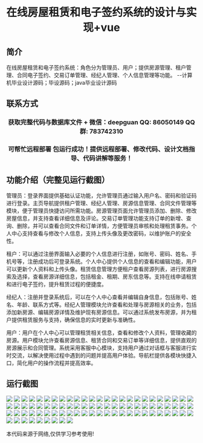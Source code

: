 <p><h1 align="center">在线房屋租赁和电子签约系统的设计与实现+vue</h1></p>

## 简介
在线房屋租赁和电子签约系统：角色分为管理员、用户；提供房源管理、租户管理、合同电子签约、交易订单管理、经纪人管理、个人信息管理等功能。    --计算机毕业设计源码；毕设源码；java毕业设计源码


## 联系方式
<p><h3 align="center">获取完整代码与数据库文件 + 微信：deepguan QQ: 86050149 QQ群: 783742310</h3></p>
<p><h3 align="center">可帮忙远程部署 包运行成功！提供远程部署、修改代码、设计文档指导、代码讲解等服务！</h3></p>

## 功能介绍（完整见运行截图）
管理员：登录界面提供基础认证功能，允许管理员通过输入用户名、密码和验证码进行登录。主页导航提供租户管理、经纪人管理、房源信息管理、合同文件管理等模块，便于管理员快捷访问所需功能。房源管理页面允许管理员添加、删除、修改房屋信息，并支持查看详细信息及评论。交易订单管理功能支持订单的新增、查询、删除，并可以查看合同文件和订单详情，方便管理员审核和处理租赁事务。个人中心支持查看与修改个人信息，支持上传头像及更改密码，以维护账户的安全性。

租户：可以通过注册界面输入必要的个人信息进行注册，如账号、密码、姓名、手机号等，注册成功后可登录系统。个人中心提供个人信息的查看和编辑功能，用户可以更新个人资料和上传头像。租赁信息管理方便租户查看房源列表，进行房源搜索及选择，查看房源详细信息，包括租金、租期、房东信息等。支持在线申请租赁和进行电子签约，提升租赁过程的便捷度。

经纪人：注册并登录系统后，可以在个人中心查看并编辑自身信息，包括账号、姓名、年龄、联系方式等。经纪人管理模块允许查看和处理与房源相关的业务，包括添加新房源、编辑房源详情及维护现有房源信息。可以通过系统发布房源，并为租户提供租赁服务与支持，确保信息的实时更新与准确性。

用户：用户在个人中心可以管理租赁相关信息，查看和修改个人资料，管理收藏的房源。用户模块允许查看房源信息、租赁合同和交易订单等详细信息，提供直观的房源展示和合同管理。系统采用客服中心模块，支持用户通过对话框与客服进行实时交流，以解决使用过程中遇到的问题并提高用户体验。导航栏提供各模块快捷入口，简化用户的操作流程并提高效率。


## 运行截图
![](https://bs-1329754181.cos.ap-shanghai.myqcloud.com/ssm/OnlineHouseRentalAndElectronicSigningSystem/img/001.jpg)
![](https://bs-1329754181.cos.ap-shanghai.myqcloud.com/ssm/OnlineHouseRentalAndElectronicSigningSystem/img/002.jpg)
![](https://bs-1329754181.cos.ap-shanghai.myqcloud.com/ssm/OnlineHouseRentalAndElectronicSigningSystem/img/003.jpg)
![](https://bs-1329754181.cos.ap-shanghai.myqcloud.com/ssm/OnlineHouseRentalAndElectronicSigningSystem/img/004.jpg)
![](https://bs-1329754181.cos.ap-shanghai.myqcloud.com/ssm/OnlineHouseRentalAndElectronicSigningSystem/img/005.jpg)
![](https://bs-1329754181.cos.ap-shanghai.myqcloud.com/ssm/OnlineHouseRentalAndElectronicSigningSystem/img/006.jpg)
![](https://bs-1329754181.cos.ap-shanghai.myqcloud.com/ssm/OnlineHouseRentalAndElectronicSigningSystem/img/007.jpg)
![](https://bs-1329754181.cos.ap-shanghai.myqcloud.com/ssm/OnlineHouseRentalAndElectronicSigningSystem/img/008.jpg)
![](https://bs-1329754181.cos.ap-shanghai.myqcloud.com/ssm/OnlineHouseRentalAndElectronicSigningSystem/img/009.jpg)
![](https://bs-1329754181.cos.ap-shanghai.myqcloud.com/ssm/OnlineHouseRentalAndElectronicSigningSystem/img/010.jpg)
![](https://bs-1329754181.cos.ap-shanghai.myqcloud.com/ssm/OnlineHouseRentalAndElectronicSigningSystem/img/011.jpg)
![](https://bs-1329754181.cos.ap-shanghai.myqcloud.com/ssm/OnlineHouseRentalAndElectronicSigningSystem/img/012.jpg)
![](https://bs-1329754181.cos.ap-shanghai.myqcloud.com/ssm/OnlineHouseRentalAndElectronicSigningSystem/img/013.jpg)
![](https://bs-1329754181.cos.ap-shanghai.myqcloud.com/ssm/OnlineHouseRentalAndElectronicSigningSystem/img/014.jpg)
![](https://bs-1329754181.cos.ap-shanghai.myqcloud.com/ssm/OnlineHouseRentalAndElectronicSigningSystem/img/015.jpg)
![](https://bs-1329754181.cos.ap-shanghai.myqcloud.com/ssm/OnlineHouseRentalAndElectronicSigningSystem/img/016.jpg)
![](https://bs-1329754181.cos.ap-shanghai.myqcloud.com/ssm/OnlineHouseRentalAndElectronicSigningSystem/img/017.jpg)
![](https://bs-1329754181.cos.ap-shanghai.myqcloud.com/ssm/OnlineHouseRentalAndElectronicSigningSystem/img/018.jpg)
![](https://bs-1329754181.cos.ap-shanghai.myqcloud.com/ssm/OnlineHouseRentalAndElectronicSigningSystem/img/019.jpg)
![](https://bs-1329754181.cos.ap-shanghai.myqcloud.com/ssm/OnlineHouseRentalAndElectronicSigningSystem/img/020.jpg)
![](https://bs-1329754181.cos.ap-shanghai.myqcloud.com/ssm/OnlineHouseRentalAndElectronicSigningSystem/img/021.jpg)
![](https://bs-1329754181.cos.ap-shanghai.myqcloud.com/ssm/OnlineHouseRentalAndElectronicSigningSystem/img/022.jpg)
![](https://bs-1329754181.cos.ap-shanghai.myqcloud.com/ssm/OnlineHouseRentalAndElectronicSigningSystem/img/023.jpg)
![](https://bs-1329754181.cos.ap-shanghai.myqcloud.com/ssm/OnlineHouseRentalAndElectronicSigningSystem/img/024.jpg)
![](https://bs-1329754181.cos.ap-shanghai.myqcloud.com/ssm/OnlineHouseRentalAndElectronicSigningSystem/img/025.jpg)
![](https://bs-1329754181.cos.ap-shanghai.myqcloud.com/ssm/OnlineHouseRentalAndElectronicSigningSystem/img/026.jpg)
![](https://bs-1329754181.cos.ap-shanghai.myqcloud.com/ssm/OnlineHouseRentalAndElectronicSigningSystem/img/027.jpg)
![](https://bs-1329754181.cos.ap-shanghai.myqcloud.com/ssm/OnlineHouseRentalAndElectronicSigningSystem/img/028.jpg)
![](https://bs-1329754181.cos.ap-shanghai.myqcloud.com/ssm/OnlineHouseRentalAndElectronicSigningSystem/img/029.jpg)
![](https://bs-1329754181.cos.ap-shanghai.myqcloud.com/ssm/OnlineHouseRentalAndElectronicSigningSystem/img/030.jpg)
![](https://bs-1329754181.cos.ap-shanghai.myqcloud.com/ssm/OnlineHouseRentalAndElectronicSigningSystem/img/031.jpg)
![](https://bs-1329754181.cos.ap-shanghai.myqcloud.com/ssm/OnlineHouseRentalAndElectronicSigningSystem/img/032.jpg)
![](https://bs-1329754181.cos.ap-shanghai.myqcloud.com/ssm/OnlineHouseRentalAndElectronicSigningSystem/img/033.jpg)
![](https://bs-1329754181.cos.ap-shanghai.myqcloud.com/ssm/OnlineHouseRentalAndElectronicSigningSystem/img/034.jpg)
![](https://bs-1329754181.cos.ap-shanghai.myqcloud.com/ssm/OnlineHouseRentalAndElectronicSigningSystem/img/035.jpg)
![](https://bs-1329754181.cos.ap-shanghai.myqcloud.com/ssm/OnlineHouseRentalAndElectronicSigningSystem/img/036.jpg)
![](https://bs-1329754181.cos.ap-shanghai.myqcloud.com/ssm/OnlineHouseRentalAndElectronicSigningSystem/img/037.jpg)
![](https://bs-1329754181.cos.ap-shanghai.myqcloud.com/ssm/OnlineHouseRentalAndElectronicSigningSystem/img/038.jpg)
![](https://bs-1329754181.cos.ap-shanghai.myqcloud.com/ssm/OnlineHouseRentalAndElectronicSigningSystem/img/039.jpg)
![](https://bs-1329754181.cos.ap-shanghai.myqcloud.com/ssm/OnlineHouseRentalAndElectronicSigningSystem/img/040.jpg)
![](https://bs-1329754181.cos.ap-shanghai.myqcloud.com/ssm/OnlineHouseRentalAndElectronicSigningSystem/img/041.jpg)
![](https://bs-1329754181.cos.ap-shanghai.myqcloud.com/ssm/OnlineHouseRentalAndElectronicSigningSystem/img/042.jpg)
![](https://bs-1329754181.cos.ap-shanghai.myqcloud.com/ssm/OnlineHouseRentalAndElectronicSigningSystem/img/043.jpg)
![](https://bs-1329754181.cos.ap-shanghai.myqcloud.com/ssm/OnlineHouseRentalAndElectronicSigningSystem/img/044.jpg)
![](https://bs-1329754181.cos.ap-shanghai.myqcloud.com/ssm/OnlineHouseRentalAndElectronicSigningSystem/img/045.jpg)
![](https://bs-1329754181.cos.ap-shanghai.myqcloud.com/ssm/OnlineHouseRentalAndElectronicSigningSystem/img/046.jpg)
![](https://bs-1329754181.cos.ap-shanghai.myqcloud.com/ssm/OnlineHouseRentalAndElectronicSigningSystem/img/047.jpg)
![](https://bs-1329754181.cos.ap-shanghai.myqcloud.com/ssm/OnlineHouseRentalAndElectronicSigningSystem/img/048.jpg)
![](https://bs-1329754181.cos.ap-shanghai.myqcloud.com/ssm/OnlineHouseRentalAndElectronicSigningSystem/img/049.jpg)
![](https://bs-1329754181.cos.ap-shanghai.myqcloud.com/ssm/OnlineHouseRentalAndElectronicSigningSystem/img/050.jpg)
![](https://bs-1329754181.cos.ap-shanghai.myqcloud.com/ssm/OnlineHouseRentalAndElectronicSigningSystem/img/051.jpg)
![](https://bs-1329754181.cos.ap-shanghai.myqcloud.com/ssm/OnlineHouseRentalAndElectronicSigningSystem/img/052.jpg)
![](https://bs-1329754181.cos.ap-shanghai.myqcloud.com/ssm/OnlineHouseRentalAndElectronicSigningSystem/img/053.jpg)
![](https://bs-1329754181.cos.ap-shanghai.myqcloud.com/ssm/OnlineHouseRentalAndElectronicSigningSystem/img/054.jpg)
![](https://bs-1329754181.cos.ap-shanghai.myqcloud.com/ssm/OnlineHouseRentalAndElectronicSigningSystem/img/055.jpg)
![](https://bs-1329754181.cos.ap-shanghai.myqcloud.com/ssm/OnlineHouseRentalAndElectronicSigningSystem/img/056.jpg)
![](https://bs-1329754181.cos.ap-shanghai.myqcloud.com/ssm/OnlineHouseRentalAndElectronicSigningSystem/img/057.jpg)
![](https://bs-1329754181.cos.ap-shanghai.myqcloud.com/ssm/OnlineHouseRentalAndElectronicSigningSystem/img/058.jpg)
![](https://bs-1329754181.cos.ap-shanghai.myqcloud.com/ssm/OnlineHouseRentalAndElectronicSigningSystem/img/059.jpg)
![](https://bs-1329754181.cos.ap-shanghai.myqcloud.com/ssm/OnlineHouseRentalAndElectronicSigningSystem/img/060.jpg)
![](https://bs-1329754181.cos.ap-shanghai.myqcloud.com/ssm/OnlineHouseRentalAndElectronicSigningSystem/img/061.jpg)
![](https://bs-1329754181.cos.ap-shanghai.myqcloud.com/ssm/OnlineHouseRentalAndElectronicSigningSystem/img/062.jpg)
![](https://bs-1329754181.cos.ap-shanghai.myqcloud.com/ssm/OnlineHouseRentalAndElectronicSigningSystem/img/063.jpg)
![](https://bs-1329754181.cos.ap-shanghai.myqcloud.com/ssm/OnlineHouseRentalAndElectronicSigningSystem/img/064.jpg)
![](https://bs-1329754181.cos.ap-shanghai.myqcloud.com/ssm/OnlineHouseRentalAndElectronicSigningSystem/img/065.jpg)
![](https://bs-1329754181.cos.ap-shanghai.myqcloud.com/ssm/OnlineHouseRentalAndElectronicSigningSystem/img/066.jpg)
![](https://bs-1329754181.cos.ap-shanghai.myqcloud.com/ssm/OnlineHouseRentalAndElectronicSigningSystem/img/067.jpg)
![](https://bs-1329754181.cos.ap-shanghai.myqcloud.com/ssm/OnlineHouseRentalAndElectronicSigningSystem/img/068.jpg)
![](https://bs-1329754181.cos.ap-shanghai.myqcloud.com/ssm/OnlineHouseRentalAndElectronicSigningSystem/img/069.jpg)
![](https://bs-1329754181.cos.ap-shanghai.myqcloud.com/ssm/OnlineHouseRentalAndElectronicSigningSystem/img/070.jpg)
![](https://bs-1329754181.cos.ap-shanghai.myqcloud.com/ssm/OnlineHouseRentalAndElectronicSigningSystem/img/071.jpg)
![](https://bs-1329754181.cos.ap-shanghai.myqcloud.com/ssm/OnlineHouseRentalAndElectronicSigningSystem/img/072.jpg)
![](https://bs-1329754181.cos.ap-shanghai.myqcloud.com/ssm/OnlineHouseRentalAndElectronicSigningSystem/img/073.jpg)
![](https://bs-1329754181.cos.ap-shanghai.myqcloud.com/ssm/OnlineHouseRentalAndElectronicSigningSystem/img/074.jpg)
![](https://bs-1329754181.cos.ap-shanghai.myqcloud.com/ssm/OnlineHouseRentalAndElectronicSigningSystem/img/075.jpg)
![](https://bs-1329754181.cos.ap-shanghai.myqcloud.com/ssm/OnlineHouseRentalAndElectronicSigningSystem/img/076.jpg)
![](https://bs-1329754181.cos.ap-shanghai.myqcloud.com/ssm/OnlineHouseRentalAndElectronicSigningSystem/img/077.jpg)
![](https://bs-1329754181.cos.ap-shanghai.myqcloud.com/ssm/OnlineHouseRentalAndElectronicSigningSystem/img/078.jpg)
![](https://bs-1329754181.cos.ap-shanghai.myqcloud.com/ssm/OnlineHouseRentalAndElectronicSigningSystem/img/079.jpg)
![](https://bs-1329754181.cos.ap-shanghai.myqcloud.com/ssm/OnlineHouseRentalAndElectronicSigningSystem/img/080.jpg)
![](https://bs-1329754181.cos.ap-shanghai.myqcloud.com/ssm/OnlineHouseRentalAndElectronicSigningSystem/img/081.jpg)
![](https://bs-1329754181.cos.ap-shanghai.myqcloud.com/ssm/OnlineHouseRentalAndElectronicSigningSystem/img/082.jpg)
![](https://bs-1329754181.cos.ap-shanghai.myqcloud.com/ssm/OnlineHouseRentalAndElectronicSigningSystem/img/083.jpg)
![](https://bs-1329754181.cos.ap-shanghai.myqcloud.com/ssm/OnlineHouseRentalAndElectronicSigningSystem/img/084.jpg)

<p>本代码来源于网络,仅供学习参考使用!</p>
